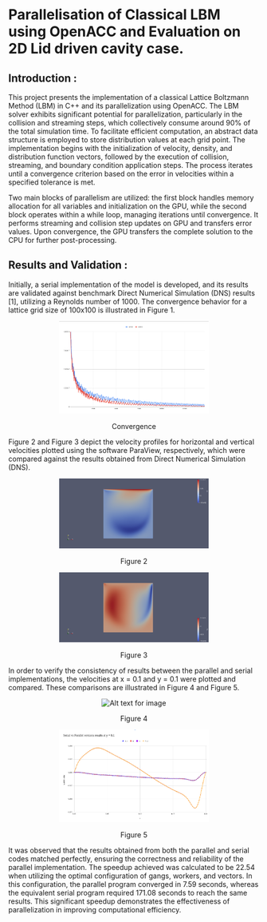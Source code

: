 # Parallelisation of Classical LBM using OpenACC and Evaluation on 2D Lid driven cavity case. 

## Introduction :
This project presents the implementation of a classical Lattice Boltzmann Method (LBM) in C++ and its parallelization using OpenACC. The LBM solver exhibits significant potential for parallelization, particularly in the collision and streaming steps, which collectively consume around 90% of the total simulation time. To facilitate efficient computation, an abstract data structure is employed to store distribution values at each grid point. The implementation begins with the initialization of velocity, density, and distribution function vectors, followed by the execution of collision, streaming, and boundary condition application steps. The process iterates until a convergence criterion based on the error in velocities within a specified tolerance is met. 

Two main blocks of parallelism are utilized: the first block handles memory allocation for all variables and initialization on the GPU, while the second block operates within a while loop, managing iterations until convergence. It performs streaming and collision step updates on GPU and transfers error values. Upon convergence, the GPU transfers the complete solution to the CPU for further post-processing.

## Results and Validation :
Initially, a serial implementation of the model is developed, and its results are validated against benchmark Direct Numerical Simulation (DNS) results [1], utilizing a Reynolds number of 1000. The convergence behavior for a lattice grid size of 100x100 is illustrated in Figure 1. 

<div align="center">
    <img src="figures/Convergence.png" alt="Alt text for image" width="300"/>
</div>
<p align="center">Convergence</p>

Figure 2 and Figure 3 depict the velocity profiles for horizontal and vertical velocities plotted using the software ParaView, respectively, which were compared against the results obtained from Direct Numerical Simulation (DNS). 

<div align="center">
    <img src="figures/Vx_contour.png" alt="Alt text for image" width="300"/>
</div>
<p align="center">Figure 2</p>

<div align="center">
    <img src="figures/Vy_contour.png" alt="Alt text for image" width="300"/>
</div>
<p align="center">Figure 3</p>

In order to verify the consistency of results between the parallel and serial implementations, the velocities at x = 0.1 and y = 0.1 were plotted and compared. These comparisons are illustrated in Figure 4 and Figure 5. 

<div align="center">
    <img src="figures/x_01_compariosion.png" alt="Alt text for image" width="300"/>
</div>
<p align="center">Figure 4</p>

<div align="center">
    <img src="figures/y_01_comparision.png" alt="Alt text for image" width="300"/>
</div>
<p align="center">Figure 5</p>

It was observed that the results obtained from both the parallel and serial codes matched perfectly, ensuring the correctness and reliability of the parallel implementation. The speedup achieved was calculated to be 22.54 when utilizing the optimal configuration of gangs, workers, and vectors. In this configuration, the parallel program converged in 7.59 seconds, whereas the equivalent serial program required 171.08 seconds to reach the same results. This significant speedup demonstrates the effectiveness of parallelization in improving computational efficiency.
